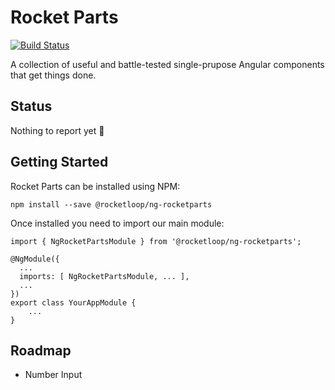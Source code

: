# Rocket Parts

[![Build Status](https://www.travis-ci.com/Rocketloop/ng-rocketparts.svg?branch=master)](https://www.travis-ci.com/Rocketloop/ng-rocketparts)

A collection of useful and battle-tested single-prupose Angular components that get things done. 

## Status

Nothing to report yet 🤷

## Getting Started

Rocket Parts can be installed using NPM:

```
npm install --save @rocketloop/ng-rocketparts
```

Once installed you need to import our main module:

```
import { NgRocketPartsModule } from '@rocketloop/ng-rocketparts';

@NgModule({
  ...
  imports: [ NgRocketPartsModule, ... ],
  ...
})
export class YourAppModule {
	...
}
```

## Roadmap

- Number Input
